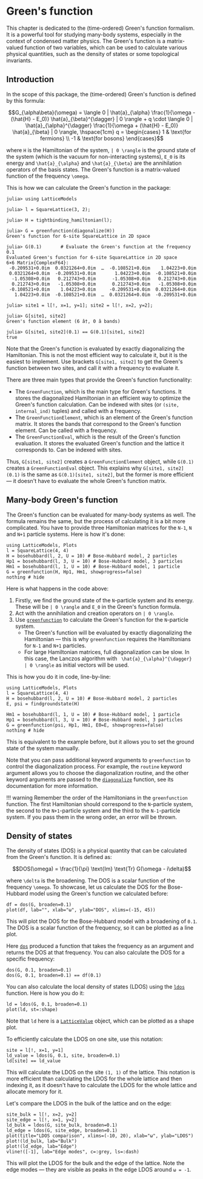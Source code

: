 # Green's function

This chapter is dedicated to the (time-ordered) Green's function formalism. It is a powerful tool for studying many-body systems, especially in the context of condensed matter physics. The Green's function is a matrix-valued function of two variables, which can be used to calculate various physical quantities, such as the density of states or some topological invariants.

## Introduction

In the scope of this package, the (time-ordered) Green's function is defined by this formula:

```math
G_{\alpha\beta}(\omega) = \langle 0 | \hat{a}_{\alpha} \frac{1}{\omega - (\hat{H} - E_0)} \hat{a}_{\beta}^{\dagger} | 0 \rangle + q \cdot
\langle 0 | \hat{a}_{\alpha}^{\dagger} \frac{1}{\omega + (\hat{H} - E_0)} \hat{a}_{\beta} | 0 \rangle, 
\hspace{1cm} 
q = \begin{cases} 1 & \text{for fermions} \\ -1 & \text{for bosons} \end{cases}
```

where ``H`` is the Hamiltonian of the system, ``| 0 \rangle`` is the ground state of the system (which is the vacuum for non-interacting systems), ``E_0`` is its energy and ``\hat{a}_{\alpha}`` and ``\hat{a}_{\beta}`` are the annihilation operators of the basis states. The Green's function is a matrix-valued function of the frequency ``\omega``.

This is how we can calculate the Green's function in the package:

```jldoctest
julia> using LatticeModels

julia> l = SquareLattice(3, 2);

julia> H = tightbinding_hamiltonian(l);

julia> G = greenfunction(diagonalize(H))
Green's function for 6-site SquareLattice in 2D space

julia> G(0.1)       # Evaluate the Green's function at the frequency 0.1
Evaluated Green's function for 6-site SquareLattice in 2D space
6×6 Matrix{ComplexF64}:
 -0.209531+0.0im  0.0321264+0.0im  …  -0.108521+0.0im    1.04223+0.0im
 0.0321264+0.0im  -0.209531+0.0im       1.04223+0.0im  -0.108521+0.0im
  -1.05308+0.0im   0.212743+0.0im      -1.05308+0.0im   0.212743+0.0im
  0.212743+0.0im   -1.05308+0.0im      0.212743+0.0im   -1.05308+0.0im
 -0.108521+0.0im    1.04223+0.0im     -0.209531+0.0im  0.0321264+0.0im
   1.04223+0.0im  -0.108521+0.0im  …  0.0321264+0.0im  -0.209531+0.0im

julia> site1 = l[!, x=1, y=1]; site2 = l[!, x=2, y=2];

julia> G[site1, site2]
Green's function element (6 â†, 0 â bands)

julia> G[site1, site2](0.1) == G(0.1)[site1, site2]
true
```

Note that the Green's function is evaluated by exactly diagonalizing the Hamiltonian. This is not the most efficient way to calculate it, but it is the easiest to implement. Use brackets `G[site1, site2]` to get the Green's function between two sites, and call it with a frequency to evaluate it. 

There are three main types that provide the Green's function functionality:
- The `GreenFunction`, which is the main type for Green's functions. It stores the diagonalized Hamiltonian in an efficient way to optimize the Green's function calculation. Can be indexed with sites (or `(site, internal_ind)` tuples) and called with a frequency.
- The `GreenFunctionElement`, which is an element of the Green's function matrix. It stores the bands that correspond to the Green's function element. Can be called with a frequency.
- The `GreenFunctionEval`, which is the result of the Green's function evaluation. It stores the evaluated Green's function and the lattice it corresponds to. Can be indexed with sites.

Thus, `G[site1, site2]` creates a `GreenFunctionElement` object, while `G(0.1)` creates a `GreenFunctionEval` object. This explains why `G[site1, site2](0.1)` is the same as `G(0.1)[site1, site2]`, but the former is more efficient — it doesn't have to evaluate the whole Green's function matrix.

## Many-body Green's function

The Green's function can be evaluated for many-body systems as well. The formula remains the same, but the process of calculating it is a bit more complicated. You have to provide three Hamiltonian matrices for the `N-1`, `N` and `N+1` particle systems. Here is how it's done:

```@example 2
using LatticeModels, Plots
l = SquareLattice(4, 4)
H = bosehubbard(l, 2, U = 10) # Bose-Hubbard model, 2 particles
Hp1 = bosehubbard(l, 3, U = 10) # Bose-Hubbard model, 3 particles
Hm1 = bosehubbard(l, 1, U = 10) # Bose-Hubbard model, 1 particle
G = greenfunction(H, Hp1, Hm1, showprogress=false)
nothing # hide
```

Here is what happens in the code above:
1. Firstly, we find the ground state of the `N`-particle system and its energy. These will be ``| 0 \rangle`` and ``E_0`` in the Green's function formula.
2. Act with the annihilation and creation operators on ``| 0 \rangle``.
3. Use [`greenfunction`](@ref) to calculate the Green's function for the `N`-particle system.
   - The Green's function will be evaluated by exactly diagonalizing the Hamiltonian — this is why `greenfunction` requires the Hamiltonians for `N-1` and `N+1` particles.
   - For large Hamiltonian matrices, full diagonalization can be slow. In this case, the Lanczos algorithm with `` \hat{a}_{\alpha}^{\dagger} | 0 \rangle`` as initial vectors will be used. 

This is how you do it in code, line-by-line:

```@example 2
using LatticeModels, Plots
l = SquareLattice(4, 4)
H = bosehubbard(l, 2, U = 10) # Bose-Hubbard model, 2 particles
E, psi = findgroundstate(H)

Hm1 = bosehubbard(l, 1, U = 10) # Bose-Hubbard model, 1 particle
Hp1 = bosehubbard(l, 3, U = 10) # Bose-Hubbard model, 3 particles
G = greenfunction(psi, Hp1, Hm1, E0=E, showprogress=false)
nothing # hide
```

This is equivalent to the example before, but it allows you to set the ground state of the system manually.

Note that you can pass additional keyword arguments to `greenfunction` to control the diagonalization process. For example, the `routine` keyword argument allows you to choose the diagonalization routine, and the other keyword arguments are passed to the [`diagonalize`](@ref) function, see its documentation for more information.

!!! warning 
    Remember the order of the Hamiltonians in the `greenfunction` function. The first Hamiltonian should correspond to the `N`-particle system, the second to the `N+1`-particle system and the third to the `N-1`-particle system. If you pass them in the wrong order, an error will be thrown.

## Density of states

The density of states (DOS) is a physical quantity that can be calculated from the Green's function. It is defined as:

```math
DOS(\omega) = \frac{1}{\pi} \text{Im} \text{Tr} G(\omega - i\delta)
```

where ``\delta`` is the broadening. The DOS is a scalar function of the frequency ``\omega``. To showcase, let us calculate the DOS for the Bose-Hubbard model using the Green's function we calculated before:

```@example 2
df = dos(G, broaden=0.1)
plot(df, lab="", xlab="ω", ylab="DOS", xlims=(-15, 45))
```

This will plot the DOS for the Bose-Hubbard model with a broadening of `0.1`. The DOS is a scalar function of the frequency, so it can be plotted as a line plot. 

Here [`dos`](@ref) produced a function that takes the frequency as an argument and returns the DOS at that frequency. You can also calculate the DOS for a specific frequency:

```@repl 2
dos(G, 0.1, broaden=0.1)
dos(G, 0.1, broaden=0.1) == df(0.1)
```

You can also calculate the local density of states (LDOS) using the [`ldos`](@ref) function. Here is how you do it:

```@example 2
ld = ldos(G, 0.1, broaden=0.1)
plot(ld, st=:shape)
```

Note that `ld` here is a [`LatticeValue`](@ref) object, which can be plotted as a shape plot. 

To efficiently calculate the LDOS on one site, use this notation:

```@repl 2
site = l[!, x=1, y=1]
ld_value = ldos(G, 0.1, site, broaden=0.1)
ld[site] == ld_value
```

This will calculate the LDOS on the site `(1, 1)` of the lattice. This notation is more efficient than calculating the LDOS for the whole lattice and then indexing it, as it doesn't have to calculate the LDOS for the whole lattice and allocate memory for it.

Let's compare the LDOS in the bulk of the lattice and on the edge:

```@example 2
site_bulk = l[!, x=2, y=2]
site_edge = l[!, x=1, y=2]
ld_bulk = ldos(G, site_bulk, broaden=0.1)
ld_edge = ldos(G, site_edge, broaden=0.1)
plot(title="LDOS comparison", xlims=(-10, 20), xlab="ω", ylab="LDOS")
plot!(ld_bulk, lab="Bulk")
plot!(ld_edge, lab="Edge")
vline!([-1], lab="Edge modes", c=:grey, ls=:dash)
```

This will plot the LDOS for the bulk and the edge of the lattice. Note the edge modes — they are visible as peaks in the edge LDOS around `ω = -1`.
